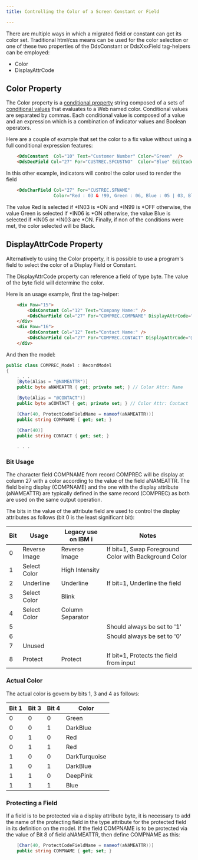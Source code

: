 ```yaml
---
title: Controlling the Color of a Screen Constant or Field

---
```


There are multiple ways in which a migrated field or constant can get its color set.  Traditional html/css means can be used for the color selection or one of these two properties of the DdsConstant or DdsXxxField tag-helpers can be employed:
 - Color
 - DisplayAttrCode

## Color Property
The Color property is a [conditional property](/reference/asna-qsys-expo/expo-model/conditional-properties-overview.html#conditional-property) string composed of a sets of [conditional values](/reference/asna-qsys-expo/expo-model/conditional-properties-overview.html#conditional-value) that evaluates to a Web named color. Conditional values are separated by commas. Each conditional value is composed of a value and an expression which is a combination of indicator values and Boolean operators.

Here are a couple of example that set the color to a fix value without using a full conditional expression features:
```html
    <DdsConstant  Col="10" Text="Customer Number" Color="Green"  />
    <DdsDecField Col="27" For="CUSTREC.SFCUSTNO"  Color="Blue" EditCode="Z" />
```

In this other example, indicators will control the color used to render the field
```html
    <DdsCharField Col="27" For="CUSTREC.SFNAME" 
                  Color="Red : 03 & !99, Green : 06, Blue : 05 | 03, Black:*TRUE"/>
```

The value Red is selected if *IN03 is *ON and *IN99 is *OFF otherwise, the value Green is selected if *IN06 is *ON otherwise, the value Blue is selected if *IN05 or *IN03 are *ON. Finally, if non of the conditions were met, the color selected will be Black.

## DisplayAttrCode Property
Alternatively to using the Color property, it is possible to use a program's field to select the color of a Display Field or Constant. 

The DisplayAttrCode property can reference a field of type byte. The value of the byte field will determine the color.

Here is an usage example, first the tag-helper:
```html
    <div Row="15">
        <DdsConstant Col="12" Text="Company Name:" />
        <DdsCharField Col="27" For="COMPREC.COMPNAME" DisplayAttrCode="@Model.COMPREC.aNAMEATTR"/>
    </div>
    <div Row="16">
        <DdsConstant Col="12" Text="Contact Name:" />
        <DdsCharField Col="27" For="COMPREC.CONTACT" DisplayAttrCode="@Model.CUSTREC.aCONTACT"/>
    </div>

```
And then the model:
```cs
public class COMPREC_Model : RecordModel
{
    . . . 
    [Byte(Alias = "@NAMEATTR")]
    public byte aNAMEATTR { get; private set; } // Color Attr: Name

    [Byte(Alias = "@CONTACT")]
    public byte aCONTACT { get; private set; } // Color Attr: Contact

    [Char(40, ProtectCodeFieldName = nameof(aNAMEATTR))]
    public string COMPNAME { get; set; }

    [Char(40)]
    public string CONTACT { get; set; }
   
    . . .
```
### Bit Usage

The character field COMPNAME from record COMPREC will be display at column 27 with a color according to the value of the field aNAMEATTR. The field being display (COMPNAME) and the one with the display attribute (aNAMEATTR) are typically defined in the same record (COMPREC) as both are used on the same output operation.

The bits in the value of the attribute field are used to control the display attributes as follows (bit 0 is the least significant bit):

| Bit     | Usage          | Legacy use on IBM i | Notes
| ------- | -------------- | ------------------- | -----
| 0       | Reverse Image  | Reverse Image       | If bit=1, Swap Foreground Color with Background Color
| 1       | Select Color   | High Intensity      | 
| 2       | Underline      | Underline           | If bit=1, Underline the field
| 3       | Select Color   | Blink               | 
| 4       | Select Color   | Column Separator    | 
| 5       |                |                     | Should always be set to '1'
| 6       |                |                     | Should always be set to '0'
| 7       | Unused         |                     | 
| 8       | Protect        | Protect             | If bit=1, Protects the field from input

### Actual Color

The actual color is govern by bits 1, 3 and 4 as follows:

| Bit 1 | Bit 3 | Bit 4 | Color
| ------| ----- | ----- | -----
| 0     |     0 |     0 | Green
| 0     |     0 |     1 | DarkBlue
| 0     |     1 |     0 | Red
| 0     |     1 |     1 | Red
| 1     |     0 |     0 | DarkTurquoise
| 1     |     0 |     1 | DarkBlue
| 1     |     1 |     0 | DeepPink
| 1     |     1 |     1 | Blue

### Protecting a Field

If a field is to be protected via a display attribute byte, it is necessary to add the name of the protecting field in the type attribute for the protected field in its definition on the model.  If the field COMPNAME is to be protected via the value of Bit 8 of field aNAMEATTR, then define COMPNAME as this: 

```cs
    [Char(40, ProtectCodeFieldName = nameof(aNAMEATTR))]
    public string COMPNAME { get; set; }
```



